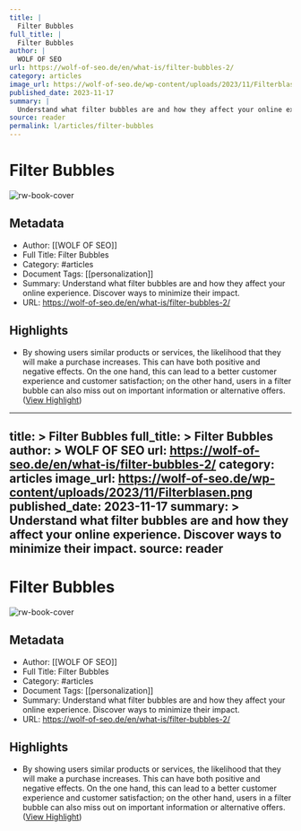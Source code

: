 ```yaml
---
title: |
  Filter Bubbles
full_title: |
  Filter Bubbles
author: |
  WOLF OF SEO
url: https://wolf-of-seo.de/en/what-is/filter-bubbles-2/
category: articles
image_url: https://wolf-of-seo.de/wp-content/uploads/2023/11/Filterblasen.png
published_date: 2023-11-17
summary: |
  Understand what filter bubbles are and how they affect your online experience. Discover ways to minimize their impact.
source: reader
permalink: l/articles/filter-bubbles
---
```

# Filter Bubbles

![rw-book-cover](https://wolf-of-seo.de/wp-content/uploads/2023/11/Filterblasen.png)

## Metadata
- Author: [[WOLF OF SEO]]
- Full Title: Filter Bubbles
- Category: #articles
- Document Tags: [[personalization]] 
- Summary: Understand what filter bubbles are and how they affect your online experience. Discover ways to minimize their impact.
- URL: https://wolf-of-seo.de/en/what-is/filter-bubbles-2/

## Highlights
- By showing users similar products or services, the likelihood that they will make a purchase increases. This can have both positive and negative effects. On the one hand, this can lead to a better customer experience and customer satisfaction; on the other hand, users in a filter bubble can also miss out on important information or alternative offers. ([View Highlight](https://read.readwise.io/read/01hzs3d6fmb72q728rqkbv8chm))


---
title: >
  Filter Bubbles
full_title: >
  Filter Bubbles
author: >
  WOLF OF SEO
url: https://wolf-of-seo.de/en/what-is/filter-bubbles-2/
category: articles
image_url: https://wolf-of-seo.de/wp-content/uploads/2023/11/Filterblasen.png
published_date: 2023-11-17
summary: >
  Understand what filter bubbles are and how they affect your online experience. Discover ways to minimize their impact.
source: reader
---
# Filter Bubbles

![rw-book-cover](https://wolf-of-seo.de/wp-content/uploads/2023/11/Filterblasen.png)

## Metadata
- Author: [[WOLF OF SEO]]
- Full Title: Filter Bubbles
- Category: #articles
- Document Tags: [[personalization]] 
- Summary: Understand what filter bubbles are and how they affect your online experience. Discover ways to minimize their impact.
- URL: https://wolf-of-seo.de/en/what-is/filter-bubbles-2/

## Highlights
- By showing users similar products or services, the likelihood that they will make a purchase increases. This can have both positive and negative effects. On the one hand, this can lead to a better customer experience and customer satisfaction; on the other hand, users in a filter bubble can also miss out on important information or alternative offers. ([View Highlight](https://read.readwise.io/read/01hzs3d6fmb72q728rqkbv8chm))


